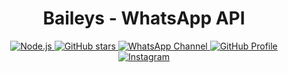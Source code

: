 # <div align='center'>Baileys - WhatsApp API</div>

<div align='center'>


<p align="center">
  <!-- Node.js version -->
  <a href="https://nodejs.org">
    <img src="https://img.shields.io/badge/Node.js-%3E=20.0.0-green?logo=node.js" alt="Node.js">
  </a>





  <!-- GitHub Stars -->
  <a href="https://github.com/famofc/famofcbaileys">
    <img src="https://img.shields.io/github/stars/famofc/baileys?style=social" alt="GitHub stars">
  </a>

  <!-- WhatsApp Channel -->
  <a href="https://whatsapp.com/channel/0029Vb2pMIt1NCrUCy9Q0f3C">
    <img src="https://img.shields.io/badge/WhatsApp-Channel-25D366?logo=whatsapp&logoColor=white" alt="WhatsApp Channel">
  </a>

  <!-- GitHub Repo -->
  <a href="https://github.com/famofc">
    <img src="https://img.shields.io/badge/GitHub-famofc-181717?logo=github" alt="GitHub Profile">
  </a>

  <!-- Instagram -->
  <a href="https://instagram.com/famofc_">
    <img src="https://img.shields.io/badge/Instagram-@famofc-E4405F?logo=instagram&logoColor=white" alt="Instagram">
  </a>
</p>
